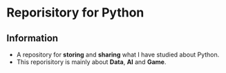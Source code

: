 # Reporisitory for Python

## Information
- A repository for **storing** and **sharing** what I have studied about Python.
- This reporisitory is mainly about **Data**, **AI** and **Game**.